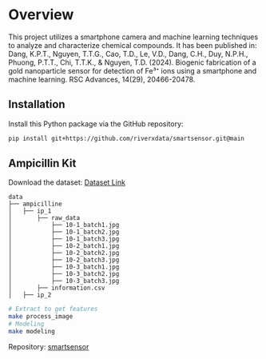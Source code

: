 # Overview

This project utilizes a smartphone camera and machine learning techniques to analyze and characterize chemical compounds. It has been published in:
Dang, K.P.T., Nguyen, T.T.G., Cao, T.D., Le, V.D., Dang, C.H., Duy, N.P.H., Phuong, P.T.T., Chi, T.T.K., & Nguyen, T.D. (2024). Biogenic fabrication of a gold nanoparticle sensor for detection of Fe³⁺ ions using a smartphone and machine learning. RSC Advances, 14(29), 20466-20478.

## Installation

Install this Python package via the GitHub repository:
```bash
pip install git+https://github.com/riverxdata/smartsensor.git@main
```

## Ampicillin Kit

Download the dataset:
[Dataset Link](https://drive.google.com/file/d/1b_yxZTaza7Remr_nD9S8LAWLSbV-x3Sb/view?usp=sharing)

```
data
├── ampicilline
│   ├── ip_1
│       ├── raw_data
│           ├── 10-1_batch1.jpg
│           ├── 10-1_batch2.jpg
│           ├── 10-1_batch3.jpg
│           ├── 10-2_batch1.jpg
│           ├── 10-2_batch2.jpg
│           ├── 10-2_batch3.jpg
│           ├── 10-3_batch1.jpg
│           ├── 10-3_batch2.jpg
│           ├── 10-3_batch3.jpg
│       ├── information.csv
│   ├── ip_2
```

```bash
# Extract to get features
make process_image
# Modeling
make modeling
```

Repository: [smartsensor](https://github.com/riverxdata/smartsensor)